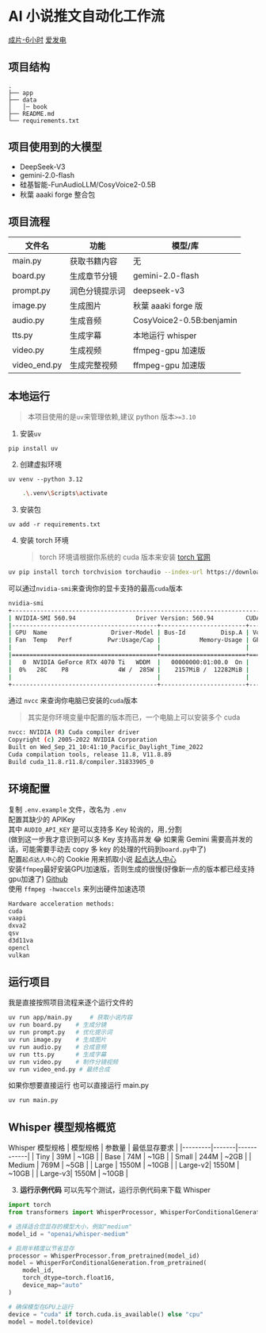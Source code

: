 # AI 小说推文自动化工作流

[成片-6小时](https://www.bilibili.com/video/BV1mmQvYEEwb/)
[爱发电](https://afdian.com/a/dmzw1918)

## 项目结构

```
.
├── app
├── data
│   │─ book
├── README.md
└── requirements.txt
```

## 项目使用到的大模型

-   DeepSeek-V3
-   gemini-2.0-flash
-   硅基智能-FunAudioLLM/CosyVoice2-0.5B
-   秋葉 aaaki forge 整合包

## 项目流程

| 文件名       | 功能           | 模型/库                  |
| ------------ | -------------- | ------------------------ |
| main.py      | 获取书籍内容   | 无                       |
| board.py     | 生成章节分镜   | gemini-2.0-flash         |
| prompt.py    | 润色分镜提示词 | deepseek-v3              |
| image.py     | 生成图片       | 秋葉 aaaki forge 版      |
| audio.py     | 生成音频       | CosyVoice2-0.5B:benjamin |
| tts.py       | 生成字幕       | 本地运行 whisper         |
| video.py     | 生成视频       | ffmpeg-gpu 加速版        |
| video_end.py | 生成完整视频   | ffmpeg-gpu 加速版        |

## 本地运行

> 本项目使用的是`uv`来管理依赖,建议 python 版本`>=3.10`

1. 安装`uv`

```shell
pip install uv
```

2. 创建虚拟环境

```shell
uv venv --python 3.12
```

```sh
    .\.venv\Scripts\activate
```

3. 安装包

```shell
uv add -r requirements.txt
```

4. 安装 torch 环境
    > torch 环境请根据你系统的 cuda 版本来安装 [torch 官网](https://pytorch.org/)

```sh
uv pip install torch torchvision torchaudio --index-url https://download.pytorch.org/whl/cu118
```

可以通过`nvidia-smi`来查询你的显卡支持的最高`cuda`版本

```sh
nvidia-smi
+-----------------------------------------------------------------------------------------+
| NVIDIA-SMI 560.94                 Driver Version: 560.94         CUDA Version: 12.6     |
|-----------------------------------------+------------------------+----------------------+
| GPU  Name                  Driver-Model | Bus-Id          Disp.A | Volatile Uncorr. ECC |
| Fan  Temp   Perf          Pwr:Usage/Cap |           Memory-Usage | GPU-Util  Compute M. |
|                                         |                        |               MIG M. |
|=========================================+========================+======================|
|   0  NVIDIA GeForce RTX 4070 Ti   WDDM  |   00000000:01:00.0  On |                  N/A |
|  0%   28C    P8              4W /  285W |    2157MiB /  12282MiB |      2%      Default |
|                                         |                        |                  N/A |
+-----------------------------------------+------------------------+----------------------+
```

通过 `nvcc` 来查询你电脑已安装的`cuda`版本

> 其实是你环境变量中配置的版本而已，一个电脑上可以安装多个 cuda

```sh
nvcc: NVIDIA (R) Cuda compiler driver
Copyright (c) 2005-2022 NVIDIA Corporation
Built on Wed_Sep_21_10:41:10_Pacific_Daylight_Time_2022
Cuda compilation tools, release 11.8, V11.8.89
Build cuda_11.8.r11.8/compiler.31833905_0
```

## 环境配置

复制 `.env.example` 文件，改名为 `.env`  
配置其缺少的 APIKey  
其中 `AUDIO_API_KEY` 是可以支持多 Key 轮询的，用`,`分割  
(做到这一步我才意识到可以多 Key 支持高并发 😂 如果需 Gemini 需要高并发的话，可能需要手动去 copy 多 key 的处理的代码到`board.py`中了)   
配置`起点达人中心`的 Cookie 用来抓取小说 [起点达人中心](https://koc.yuewen.com/home)  
安装`ffmpeg`最好安装GPU加速版，否则生成的很慢(好像新一点的版本都已经支持gpu加速了) [Github](https://github.com/BtbN/FFmpeg-Builds/releases)  
使用 `ffmpeg -hwaccels` 来列出硬件加速选项
```sh
Hardware acceleration methods:
cuda
vaapi
dxva2
qsv
d3d11va
opencl
vulkan
```

## 运行项目

我是直接按照项目流程来逐个运行文件的 

```sh
uv run app/main.py     # 获取小说内容
uv run board.py    # 生成分镜
uv run prompt.py   # 优化提示词
uv run image.py    # 生成图片
uv run audio.py    # 合成音频  
uv run tts.py      # 生成字幕
uv run video.py    # 制作分镜视频
uv run video_end.py # 最终合成
```

如果你想要直接运行 也可以直接运行 main.py
```sh
uv run main.py
```

## Whisper 模型规格概览

Whisper 模型规格
| 模型规格 | 参数量 | 最低显存要求 |
|---------|-------|------------|
| Tiny | 39M | ~1GB |
| Base | 74M | ~1GB |
| Small | 244M | ~2GB |
| Medium | 769M | ~5GB |
| Large | 1550M | ~10GB |
| Large-v2| 1550M | ~10GB |
| Large-v3| 1550M | ~10GB |

3. **运行示例代码**
可以先写个测试，运行示例代码来下载 Whisper
```python
import torch
from transformers import WhisperProcessor, WhisperForConditionalGeneration

# 选择适合您显存的模型大小，例如"medium"
model_id = "openai/whisper-medium"

# 启用半精度以节省显存
processor = WhisperProcessor.from_pretrained(model_id)
model = WhisperForConditionalGeneration.from_pretrained(
    model_id,
    torch_dtype=torch.float16,
    device_map="auto"
)

# 确保模型在GPU上运行
device = "cuda" if torch.cuda.is_available() else "cpu"
model = model.to(device)
```
